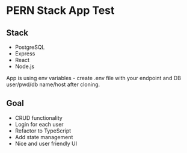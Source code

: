 # PERN Stack App Test

## Stack

- PostgreSQL
- Express
- React
- Node.js

App is using env variables - create .env file with your endpoint and DB user/pwd/db name/host after cloning.

## Goal

- CRUD functionality
- Login for each user
- Refactor to TypeScript
- Add state management
- Nice and user friendly UI
